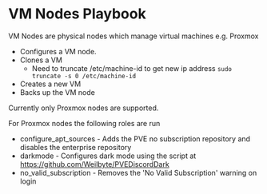 # VM Nodes Playbook

VM Nodes are physical nodes which manage virtual machines e.g. Proxmox

* Configures a VM node.
* Clones a VM
  * Need to truncate /etc/machine-id to get new ip address `sudo truncate -s 0 /etc/machine-id`
* Creates a new VM
* Backs up the VM node

Currently only Proxmox nodes are supported.

For Proxmox nodes the following roles are run

* configure_apt_sources - Adds the PVE no subscription repository and disables the enterprise repository
* darkmode - Configures dark mode using the script at https://github.com/Weilbyte/PVEDiscordDark
* no_valid_subscription - Removes the 'No Valid Subscription' warning on login
